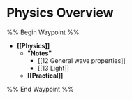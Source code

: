 # Physics Overview

%% Begin Waypoint %%
- **[[Physics]]**
	- **"Notes"**
		- [[12 General wave properties]]
		- [[13 Light]]
	- **[[Practical]]**

%% End Waypoint %%